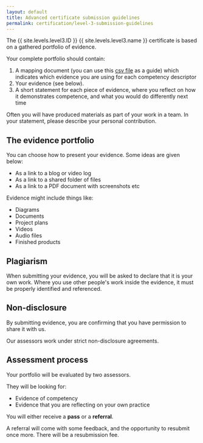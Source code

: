 ```yaml
---
layout: default
title: Advanced certificate submission guidelines
permalink: certification/level-3-submission-guidelines
---
```

The {{ site.levels.level3.ID }} {{ site.levels.level3.name }} certificate is based on a gathered portfolio of evidence.

Your complete portfolio should contain:

1. A mapping document (you can use this <a href="{{ site.baseurl }}/elearning-competencies.csv">csv file</a> as a guide) which indicates which evidence you are using for each competency descriptor
2. Your evidence (see below).
3. A short statement for each piece of evidence, where you reflect on how it demonstrates competence, and what you would do differently next time

Often you will have produced materials as part of your work in a team. In your statement, please describe your personal contribution.

## The evidence portfolio

You can choose how to present your evidence. Some ideas are given below:

- As a link to a blog or video log
- As a link to a shared folder of files
- As a link to a PDF document with screenshots etc

Evidence might include things like:

- Diagrams
- Documents
- Project plans
- Videos
- Audio files
- Finished products

## Plagiarism

When submitting your evidence, you will be asked to declare that it is your own work. Where you use other people's work inside the evidence, it must be properly identified and referenced.

## Non-disclosure

By submitting evidence, you are confirming that you have permission to share it with us.

Our assessors work under strict non-disclosure agreements.

## Assessment process

Your portfolio will be evaluated by two assessors.

They will be looking for:

- Evidence of competency
- Evidence that you are reflecting on your own practice

You will either receive a **pass** or a **referral**.

A referral will come with some feedback, and the opportunity to resubmit once more. There will be a resubmission fee.
